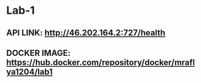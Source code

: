 # Lab-1
 
## API LINK: http://46.202.164.2:727/health
## DOCKER IMAGE: https://hub.docker.com/repository/docker/mraflya1204/lab1

